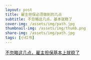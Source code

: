 ```yaml
---
layout: post
title: 雇主担保必须做到的几点
subtitle: 不忽略这几点，基本就稳了
cover-img: /assets/img/path.jpg
thumbnail-img: /assets/img/thumb.png
share-img: /assets/img/path.jpg
tags: [小红书]
---
```

[不忽略这几点，雇主担保基本上就稳了](http://xhslink.com/bbgf8g)

